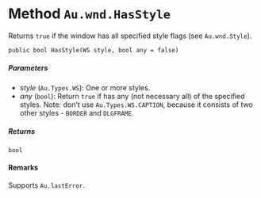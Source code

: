 # Method `Au.wnd.HasStyle`

Returns `true` if the window has all specified style flags (see `Au.wnd.Style`).

```
public bool HasStyle(WS style, bool any = false)
```

##### Parameters

- *style*  (`Au.Types.WS`):
    One or more styles.
- *any*  (`bool`):
    Return `true` if has any (not necessary all) of the specified styles. Note: don't use `Au.Types.WS.CAPTION`, because it consists of two other styles - `BORDER` and `DLGFRAME`.

##### Returns

`bool`

#### Remarks

Supports `Au.lastError`.